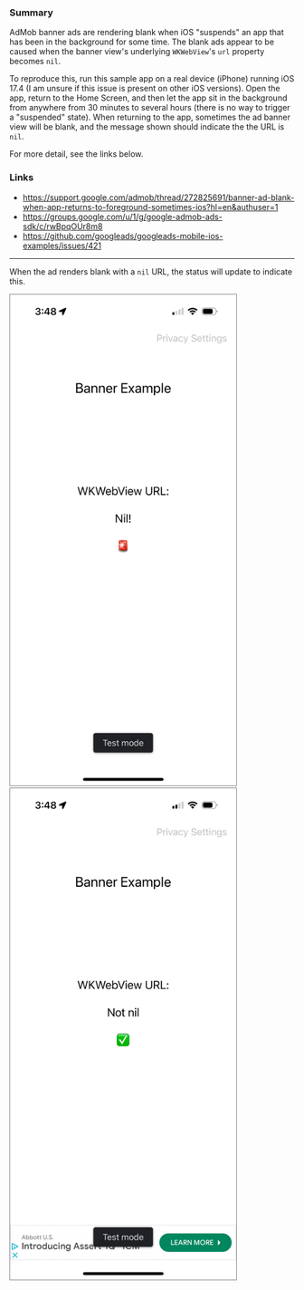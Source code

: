 ### Summary

AdMob banner ads are rendering blank when iOS "suspends" an app that has been in the background for some time. The blank ads appear to be caused when the banner view's underlying `WKWebView`'s `url` property becomes `nil`.

To reproduce this, run this sample app on a real device (iPhone) running iOS 17.4 (I am unsure if this issue is present on other iOS versions). Open the app, return to the Home Screen, and then let the app sit in the background from anywhere from 30 minutes to several hours (there is no way to trigger a "suspended" state). When returning to the app, sometimes the ad banner view will be blank, and the message shown should indicate the the URL is `nil`.

For more detail, see the links below.

### Links

* https://support.google.com/admob/thread/272825691/banner-ad-blank-when-app-returns-to-foreground-sometimes-ios?hl=en&authuser=1
* https://groups.google.com/u/1/g/google-admob-ads-sdk/c/rwBpqOUr8m8
* https://github.com/googleads/googleads-mobile-ios-examples/issues/421

-----

When the ad renders blank with a `nil` URL, the status will update to indicate this.

<img src="Screenshots/screenshot_nil.png" width="400px" style="border: 1px solid gray;" />

<br />

<img src="Screenshots/screenshot_not_nil.png" width="400px" style="border: 1px solid gray;" />
